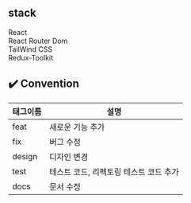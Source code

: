 ## stack

React
<br>
React Router Dom
<br>
TailWind CSS
<br>
Redux-Toolkit

## ✔️ Convention

| 태그이름 | 설명                                     |
| -------- | ---------------------------------------- |
| feat     | 새로운 기능 추가                         |
| fix      | 버그 수정                                |
| design   | 디자인 변경                              |
| test     | 테스트 코드, 리펙토링 테스트 코드 추가   |
| docs     | 문서 수정                                |
